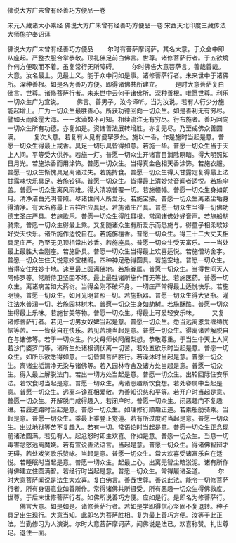 佛说大方广未曾有经善巧方便品一卷


宋元入藏诸大小乘经
佛说大方广未曾有经善巧方便品一卷
宋西天北印度三藏传法大师施护奉诏译


佛说大方广未曾有经善巧方便品
　　尔时有菩萨摩诃萨。其名大意。于众会中即从座起。严整衣服合掌恭敬。顶礼佛足前白佛言。世尊。诸修菩萨行者。于五欲境作何方便取而不着。虽复常行无所障碍。
　　尔时佛告大意菩萨言。善哉善哉。大意。汝名最上。见最上义。能于众中问如是事。诸修菩萨行者。未来世中于诸佛所。深种善根。如是名为善巧方便。即得诸佛共所建立。
　　是时大意菩萨复白佛言。世尊。诸修菩萨行者。未来世中云何于诸佛所。深种善根。唯愿世尊。利乐一切众生广为宣说。
　　佛言。善男子。汝今谛听。当为汝说。若有人行少分施能起增上。广为一切众生最胜善心。所获功德回向一切众生。如是善利无有穷尽。譬如天雨降霔大海。一一水滴数不可知。相续流注无有穷尽。行布施者。善巧回向一切众生所有功德。亦复如是。资诸善法展转增胜。亦复无尽。乃至成佛众善圆满。
　　复次大意。若复有人见有曼拏罗处。施以一香。作是施时当起是意。普愿一切众生得最上戒香。具足一切乐具皆得如意。若施一华。普愿一切众生当于天上人间。平等受大供养。若施一灯。普愿一切众生开诸盲目消除瞑暗。得大明照如日月光。若施涂香而用涂饰。普愿一切众生。当得真金色相天香涂饰。若施衣服。普愿一切众生惭愧具足离诸过失。若施抟食。普愿一切众生得天甘露定复得最上法甘露味快乐具足。若施铃铎。普愿一切众生。皆得最上清妙梵音闻者适悦。若施伞盖。普愿一切众生离风雨难。得大清凉普覆一切。若施幢幡。普愿一切众生身如朗月。清净洁白光明普照。尽诸世间人所爱乐。若施宝拂。普愿一切众生离诸尘垢身得清净。有大名称最上吉祥所应具足。若施诸庄严具。普愿一切众生当得一切佛功德宝圣庄严具。若施歌乐。普愿一切众生得胜耳根。常闻诸佛妙好音声。若施船舫骑乘。普愿一切众生得最上乘。又复随诸众生有所爱乐而悉施与。得童子相柔软妙好受天快乐。诸所施作适悦自在。若施旃檀香。普愿一切众生。得三十二大丈夫相具足庄严。乃至无见顶相常出妙香。若施座具。普愿一切众生受天富乐。一一当处最上最胜大金刚座。若施卧具。普愿一切众生当得最上欢喜适悦。若施僧坊舍宇。普愿一切众生住天悦意妙宝楼阁。四种神足悉得圆具。若施空地。普愿一切众生。当得安住胜妙十地。速至最上圆满佛地。若施眷属。普愿一切众生。当得世间天人阿修罗等。常所侍卫坚固不坏。最上最胜诸所施作而无等比。若施医药。普愿一切众生。离诸病苦如大药树。当得金刚不破坏身。一切庄严常得最上适悦快乐。若施明镜。普愿一切众生。如月光明普照一切。若施瓶器。普愿一切众生得大贤瓶。灌注法水普润一切。若施园林树木。普愿一切众生身如劫树。若施酥酪。普愿一切众生得最上乐味。若施甘美等物。普愿一切众生。得最上可爱轻安乐味。
　　又复诸修菩萨行者。若见一切男女奴婢当起是意。普愿一切众生。悉当远离恩爱缠缚忧恼等苦。一一皆获自在快乐。若见苦境当起是意。普愿一切众生。得离诸苦解脱自在与诸佛等。若于一切众生。作父母师长阿阇梨想。恭敬尊重。于当生中天上人间若沙门婆罗门等。诸所生处诸根调伏离一切苦。若处五欲乐时当起是意。普愿一切众生。如所乐欲悉得如意。一切皆具菩萨胜行。若澡沐时当起是意。普愿一切众生。离诸尘垢清净无染与诸佛等。若入园林寺舍及诸方处当起是意。普愿一切众生。得入最上解脱法门。若出一切方处当起是意。普愿一切众生。出轮回际住安乐法。若饮食时当起是意。普愿一切众生。离诸恶趣断饮食想。若处眷属中当起是意。普愿一切众生。远离斗诤互相爱敬。为善知识慈和平等。若开户时当起是意。普愿一切众生。开解脱门咸得趣入。若闭户时。普愿一切众生。闭恶趣门不复趣进。若履道路时当起是意。普愿一切众生。如理修行顺趣正道。若乘船舫骑乘。当起是意。普愿一切众生。乘最上乘登正觉道。若有所过度时当起是意。普愿一切众生。出过地狱等苦不复趣入。若有一切。常语论时当起是意。普愿一切众生正念现前诸法圆满。若见有人。起忿怒时即生欢喜。作如是意。普愿一切众生。当息一切毒害忿怒远离魔娆。若有宣说善法语言。当起是意。普愿一切众生。得诸佛智辩才无碍。若处戏笑歌乐赞咏。当起是意。普愿一切众生。常大欢喜受诸富乐自在适悦。若睡眠时当起是意。普愿一切众生。起最上心。出离无智尘暗淤泥。诸有所作得佛建立住圆满智。若经行时当起是意。普愿一切众生。常得履诸圣道。
　　尔时大意菩萨闻说是法生大欢喜。复白佛言。善哉世尊。善说此法。能令一切修菩萨行者。所有身语意业如善所作。常得诸佛共所摄受。所有恶趣一切众生得佛救度。世尊。于后末世修菩萨行者。如佛所说善巧方便。应如是行。是即名为修菩萨行。
　　佛言大意。如是如是。诸修菩萨行者。若如是学即得信心坚固不复退转。种子具足出生现行。大意当知。此即名为菩萨胜相。复为最上善巧方便。汝等于此正法。当勤修习为人演说。尔时大意菩萨摩诃萨。闻佛说是法已。欢喜称赞。礼世尊足。退住一面。
